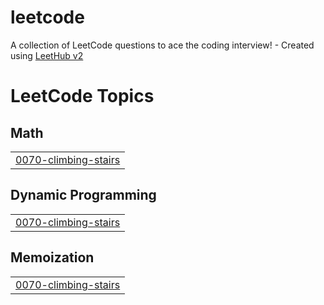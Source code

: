 # leetcode
A collection of LeetCode questions to ace the coding interview! - Created using [LeetHub v2](https://github.com/arunbhardwaj/LeetHub-2.0)

<!---LeetCode Topics Start-->
# LeetCode Topics
## Math
|  |
| ------- |
| [0070-climbing-stairs](https://github.com/MalakShahin/leetcode/tree/master/0070-climbing-stairs) |
## Dynamic Programming
|  |
| ------- |
| [0070-climbing-stairs](https://github.com/MalakShahin/leetcode/tree/master/0070-climbing-stairs) |
## Memoization
|  |
| ------- |
| [0070-climbing-stairs](https://github.com/MalakShahin/leetcode/tree/master/0070-climbing-stairs) |
<!---LeetCode Topics End-->